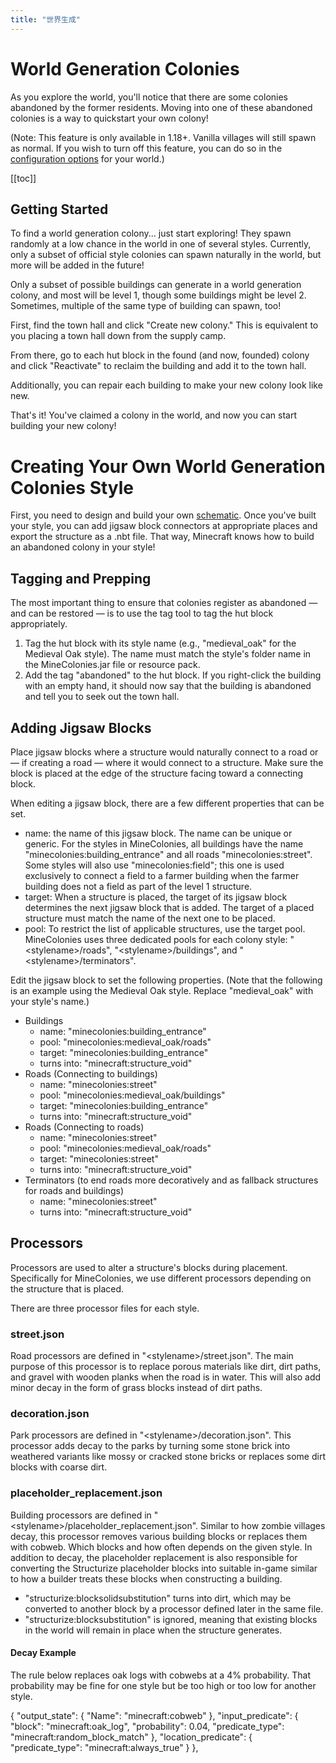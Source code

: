 ```yaml
---
title: "世界生成"
---
```

# World Generation Colonies

As you explore the world, you'll notice that there are some colonies abandoned by the former residents. Moving into one of these abandoned colonies is a way to quickstart your own colony!

(Note: This feature is only available in 1.18+. Vanilla villages will still spawn as normal. If you wish to turn off this feature, you can do so in the [configuration options](../misc/configfile) for your world.)

[[toc]]

## Getting Started

To find a world generation colony... just start exploring! They spawn randomly at a low chance in the world in one of several styles. Currently, only a subset of official style colonies can spawn naturally in the world, but more will be added in the future!

Only a subset of possible buildings can generate in a world generation colony, and most will be level 1, though some buildings might be level 2. Sometimes, multiple of the same type of building can spawn, too!

First, find the town hall and click "Create new colony." This is equivalent to you placing a town hall down from the supply camp.

From there, go to each hut block in the found (and now, founded) colony and click "Reactivate" to reclaim the building and add it to the town hall.

Additionally, you can repair each building to make your new colony look like new.

That's it! You've claimed a colony in the world, and now you can start building your new colony!

# Creating Your Own World Generation Colonies Style

First, you need to design and build your own [schematic](schematics). Once you've built your style, you can add jigsaw block connectors at appropriate places and export the structure as a .nbt file. That way, Minecraft knows how to build an abandoned colony in your style!

## Tagging and Prepping

The most important thing to ensure that colonies register as abandoned — and can be restored — is to use the tag tool to tag the hut block appropriately.
<ol>
  <li> Tag the hut block with its style name (e.g., "medieval_oak" for the Medieval Oak style). The name must match the style's folder name in the MineColonies.jar file or resource pack.</li>
  <li> Add the tag "abandoned" to the hut block. If you right-click the building with an empty hand, it should now say that the building is abandoned and tell you to seek out the town hall.</li>
</ol>

## Adding Jigsaw Blocks

Place jigsaw blocks where a structure would naturally connect to a road or — if creating a road — where it would connect to a structure. Make sure the block is placed at the edge of the structure facing toward a connecting block.

When editing a jigsaw block, there are a few different properties that can be set.

<ul>
  <li> name: the name of this jigsaw block. The name can be unique or generic. For the styles in MineColonies, all buildings have the name "minecolonies:building_entrance" and all roads "minecolonies:street". Some styles will also use "minecolonies:field"; this one is used exclusively to connect a field to a farmer building when the farmer building does not a field as part of the level 1 structure.</li>
  <li> target: When a structure is placed, the target of its jigsaw block determines the next jigsaw block that is added. The target of a placed structure must match the name of the next one to be placed.</li>
  <li> pool: To restrict the list of applicable structures, use the target pool. MineColonies uses three dedicated pools for each colony style: "&#60;stylename&#62;/roads", "&#60;stylename&#62;/buildings", and "&#60;stylename&#62;/terminators".</li>
</ul>

Edit the jigsaw block to set the following properties. 
(Note that the following is an example using the Medieval Oak style. Replace "medieval_oak" with your style's name.)

<ul>
  <li> Buildings
    <ul>
      <li> name: "minecolonies:building_entrance"</li>
      <li> pool: "minecolonies:medieval_oak/roads"</li>
      <li> target: "minecolonies:building_entrance"</li>
      <li> turns into: "minecraft:structure_void"</li>
    </ul>
  </li>
  <li> Roads (Connecting to buildings)
    <ul>
      <li> name: "minecolonies:street"</li>
      <li> pool: "minecolonies:medieval_oak/buildings"</li>
      <li> target: "minecolonies:building_entrance"</li>
      <li> turns into: "minecraft:structure_void"</li>
    </ul>
  </li>
  <li> Roads (Connecting to roads)
    <ul>
      <li> name: "minecolonies:street"</li>
      <li> pool: "minecolonies:medieval_oak/roads"</li>
      <li> target: "minecolonies:street"</li>
      <li> turns into: "minecraft:structure_void"</li>
    </ul>
  </li>
  <li> Terminators (to end roads more decoratively and as fallback structures for roads and buildings)
    <ul>
      <li> name: "minecolonies:street"</li>
      <li> turns into: "minecraft:structure_void"</li>
    </ul>
  </li>
</ul>

## Processors

Processors are used to alter a structure's blocks during placement. Specifically for MineColonies, we use different processors depending on the structure that is placed.

There are three processor files for each style.

### street.json
Road processors are defined in "&#60;stylename&#62;/street.json". The main purpose of this processor is to replace porous materials like dirt, dirt paths, and gravel with wooden planks when the road is in water. This will also add minor decay in the form of grass blocks instead of dirt paths.

### decoration.json

Park processors are defined in "&#60;stylename&#62;/decoration.json". This processor adds decay to the parks by turning some stone brick into weathered variants like mossy or cracked stone bricks or replaces some dirt blocks with coarse dirt.

### placeholder_replacement.json

Building processors are defined in "&#60;stylename&#62;/placeholder_replacement.json". Similar to how zombie villages decay, this processor removes various building blocks or replaces them with cobweb. Which blocks and how often depends on the given style. In addition to decay, the placeholder replacement is also responsible for converting the Structurize placeholder blocks into suitable in-game similar to how a builder treats these blocks when constructing a building.

<ul>
  <li> "structurize:blocksolidsubstitution" turns into dirt, which may be converted to another block by a processor defined later in the same file.</li>
  <li> "structurize:blocksubstitution" is ignored, meaning that existing blocks in the world will remain in place when the structure generates.</li>
</ul>

#### Decay Example

The rule below replaces oak logs with cobwebs at a 4&#37; probability. That probability may be fine for one style but be too high or too low for another style.

{ "output_state": { "Name": "minecraft:cobweb" }, "input_predicate": { "block": "minecraft:oak_log", "probability": 0.04, "predicate_type": "minecraft:random_block_match" }, "location_predicate": { "predicate_type": "minecraft:always_true" } },
